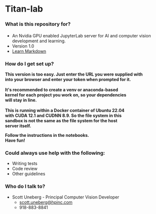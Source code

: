 # Titan-lab #

### What is this repository for? ###

####
* An Nvidia GPU enabled JupyterLab server for AI and computer vision development and learning.
* Version 1.0
* [Learn Markdown](https://bitbucket.org/tutorials/markdowndemo)
####

### How do I get set up? ###
**This version is too easy. Just enter the URL you were supplied with**<br>
**into your browser and enter your token when prompted for it.**<br><br>
**It's recommended to create a venv or anaconda-based**<br> 
**kernel for each project you work on, so your dependencies**<br>
**will stay in line.**<br><br>
**This is running within a Docker container of Ubuntu 22.04**<br>
**with CUDA 12.1 and CUDNN 8.9. So the file system in this**<br>
**sandbox is not the same as the file system for the host**<br>
**server itself.**<br>

**Follow the instructions in the notebooks.**<br>
**Have fun!**<br>

### Could always use help with the following: ###
* Writing tests
* Code review
* Other guidelines

### Who do I talk to? ###
* Scott Uneberg - Principal Computer Vision Developer
	* scott.uneberg@hpinc.com
	* 918-883-8841
